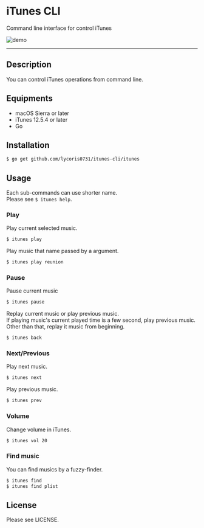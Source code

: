 # iTunes CLI
Command line interface for control iTunes

![demo](./demo.gif)  

---  

## Description  
You can control iTunes operations from command line.  

## Equipments
- macOS Sierra or later
- iTunes 12.5.4 or later
- Go

## Installation
``` sh
$ go get github.com/lycoris0731/itunes-cli/itunes
```

## Usage
Each sub-commands can use shorter name.  
Please see `$ itunes help`.  

### Play
Play current selected music.  
``` sh
$ itunes play
```

Play music that name passed by a argument.
``` sh
$ itunes play reunion
```

### Pause
Pause current music
``` sh
$ itunes pause
```

Replay current music or play previous music.  
If playing music's current played time is a few second, play previous music.  
Other than that, replay it music from beginning.  
``` sh
$ itunes back
```

### Next/Previous
Play next music.  
``` sh
$ itunes next
```

Play previous music.  
``` sh
$ itunes prev
```

### Volume
Change volume in iTunes.  
``` sh
$ itunes vol 20
```

### Find music
You can find musics by a fuzzy-finder.
``` sh
$ itunes find
$ itunes find plist
```

## License
Please see LICENSE.
